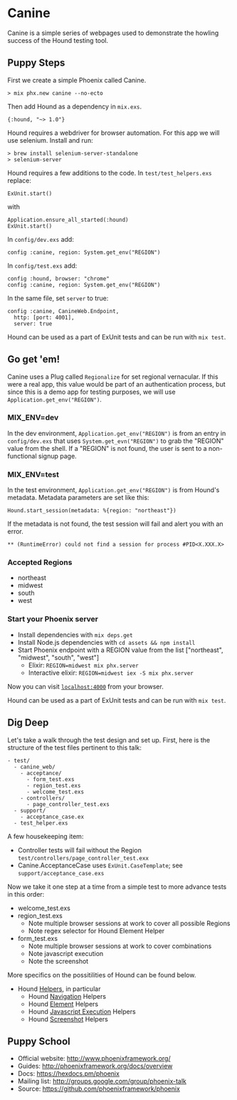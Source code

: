 # Canine

Canine is a simple series of webpages used to demonstrate the howling success of the Hound testing tool.

## Puppy Steps

First we create a simple Phoenix called Canine.

```
> mix phx.new canine --no-ecto
```

Then add Hound as a dependency in `mix.exs`.

```
{:hound, "~> 1.0"}
```

Hound requires a webdriver for browser automation. For this app we will use selenium. Install and run:

```
> brew install selenium-server-standalone
> selenium-server
```

Hound requires a few additions to the code. In `test/test_helpers.exs` replace:

```
ExUnit.start()
```

with 


```
Application.ensure_all_started(:hound)
ExUnit.start()
```

In `config/dev.exs` add:

```
config :canine, region: System.get_env("REGION")
```

In `config/test.exs` add:

```
config :hound, browser: "chrome"
config :canine, region: System.get_env("REGION")
```

In the same file, set `server` to true: 

```
config :canine, CanineWeb.Endpoint,
  http: [port: 4001],
  server: true
```

Hound can be used as a part of ExUnit tests and can be run with `mix test`.

## Go get 'em!

Canine uses a Plug called `Regionalize` for set regional vernacular. If this were a real app, this value would be part of an authentication process, but since this is a demo app for testing purposes, we will use `Application.get_env("REGION")`.

### MIX_ENV=dev

In the dev environment, `Application.get_env("REGION")` is from an entry in `config/dev.exs` that uses `System.get_evn("REGION")` to grab the "REGION" value from the shell. If a "REGION" is not found, the user is sent to a non-functional signup page.

### MIX_ENV=test

In the test environment, `Application.get_env("REGION")` is from Hound's metadata. Metadata parameters are set like this:

```
Hound.start_session(metadata: %{region: "northeast"})
```

If the metadata is not found, the test session will fail and alert you with an error.

`** (RuntimeError) could not find a session for process #PID<X.XXX.X>`

### Accepted Regions

- northeast
- midwest
- south
- west

### Start your Phoenix server

  * Install dependencies with `mix deps.get`
  * Install Node.js dependencies with `cd assets && npm install`
  * Start Phoenix endpoint with a REGION value from the list ["northeast", "midwest", "south", "west"]
    * Elixir: `REGION=midwest mix phx.server`
    * Interactive elixir: `REGION=midwest iex -S mix phx.server`

Now you can visit [`localhost:4000`](http://localhost:4000) from your browser.

Hound can be used as a part of ExUnit tests and can be run with `mix test`.

## Dig Deep

Let's take a walk through the test design and set up. First, here is the structure of the test files pertinent to this talk:

```
- test/
  - canine_web/
    - acceptance/
      - form_test.exs
      - region_test.exs
      - welcome_test.exs
    - controllers/
      - page_controller_test.exs
  - support/
    - acceptance_case.ex
  - test_helper.exs
```

A few housekeeping item:

  * Controller tests will fail without the Region `test/controllers/page_controller_test.exx`
  * Canine.AcceptanceCase uses `ExUnit.CaseTemplate`; see `support/acceptance_case.exs`

Now we take it one step at a time from a simple test to more advance tests in this order:

  * welcome_test.exs
  * region_test.exs
    * Note multiple browser sessions at work to cover all possible Regions
    * Note regex selector for Hound Element Helper
  * form_test.exs
    * Note multiple browser sessions at work to cover combinations
    * Note javascript execution
    * Note the screenshot

More specifics on the possitilities of Hound can be found below.

  * Hound [Helpers][helpers], in particular 
    * Hound [Navigation][nav] Helpers
    * Hound [Element][el] Helpers
    * Hound [Javascript Execution][je] Helpers
    * Hound [Screenshot][ss] Helpers

[helpers]: https://hexdocs.pm/hound/readme.html#helpers
[nav]: http://hexdocs.pm/hound/Hound.Helpers.Navigation.html
[el]: http://hexdocs.pm/hound/Hound.Helpers.Element.html
[je]: http://hexdocs.pm/hound/Hound.Helpers.ScriptExecution.html
[ss]: http://hexdocs.pm/hound/Hound.Helpers.Screenshot.html

## Puppy School

  * Official website: http://www.phoenixframework.org/
  * Guides: http://phoenixframework.org/docs/overview
  * Docs: https://hexdocs.pm/phoenix
  * Mailing list: http://groups.google.com/group/phoenix-talk
  * Source: https://github.com/phoenixframework/phoenix
